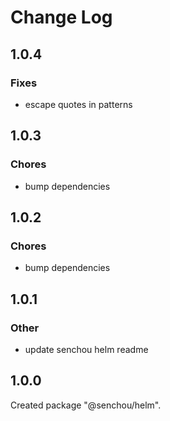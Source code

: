 # Change Log

## 1.0.4

### Fixes

- escape quotes in patterns


## 1.0.3

### Chores

- bump dependencies


## 1.0.2

### Chores

- bump dependencies


## 1.0.1

### Other

- update senchou helm readme


## 1.0.0

Created package "@senchou/helm".

